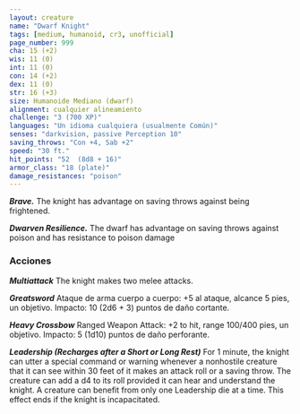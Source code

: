 ```yaml
---
layout: creature
name: "Dwarf Knight"
tags: [medium, humanoid, cr3, unofficial]
page_number: 999
cha: 15 (+2)
wis: 11 (0)
int: 11 (0)
con: 14 (+2)
dex: 11 (0)
str: 16 (+3)
size: Humanoide Mediano (dwarf)
alignment: cualquier alineamiento
challenge: "3 (700 XP)"
languages: "Un idioma cualquiera (usualmente Común)"
senses: "darkvision, passive Perception 10"
saving_throws: "Con +4, Sab +2"
speed: "30 ft."
hit_points: "52  (8d8 + 16)"
armor_class: "18 (plate)"
damage_resistances: "poison"
---
```


***Brave.*** The knight has advantage on saving throws against being frightened.

***Dwarven Resilience.*** The dwarf has advantage on saving throws against poison and has resistance to poison damage

### Acciones

***Multiattack*** The knight makes two melee attacks.

***Greatsword*** Ataque de arma cuerpo a cuerpo: +5 al ataque, alcance 5 pies, un objetivo. Impacto: 10 (2d6 + 3) puntos de daño cortante.

***Heavy Crossbow*** Ranged Weapon Attack: +2 to hit, range 100/400 pies, un objetivo. Impacto: 5 (1d10) puntos de daño perforante.

***Leadership (Recharges after a Short or Long Rest)*** For 1 minute, the knight can utter a special command or warning whenever a nonhostile creature that it can see within 30 feet of it makes an attack roll or a saving throw. The creature can add a d4 to its roll provided it can hear and understand the knight. A creature can benefit from only one Leadership die at a time. This effect ends if the knight is incapacitated.